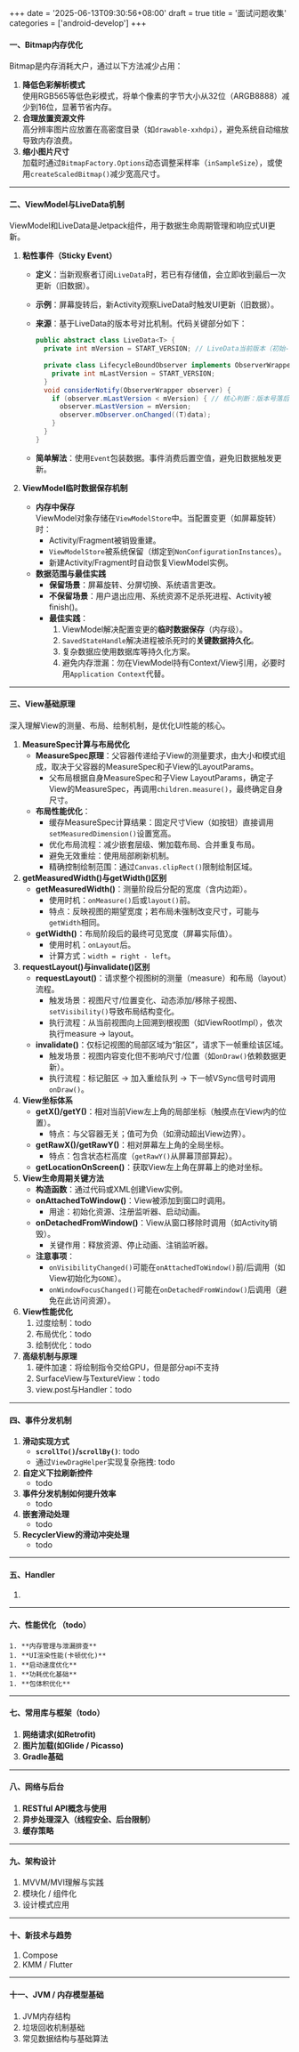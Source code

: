 +++
date = '2025-06-13T09:30:56+08:00'
draft = true
title = '面试问题收集'
categories = ['android-develop']
+++

#### 一、Bitmap内存优化  
Bitmap是内存消耗大户，通过以下方法减少占用：  
1. **降低色彩解析模式**  
   使用RGB565等低色彩模式，将单个像素的字节大小从32位（ARGB8888）减少到16位，显著节省内存。
2. **合理放置资源文件**  
   高分辨率图片应放置在高密度目录（如`drawable-xxhdpi`），避免系统自动缩放导致内存浪费。
3. **缩小图片尺寸**  
   加载时通过`BitmapFactory.Options`动态调整采样率（`inSampleSize`），或使用`createScaledBitmap()`减少宽高尺寸。

---

#### 二、ViewModel与LiveData机制  
ViewModel和LiveData是Jetpack组件，用于数据生命周期管理和响应式UI更新。

1. **粘性事件（Sticky Event）**  
   - **定义**：当新观察者订阅`LiveData`时，若已有存储值，会立即收到最后一次更新（旧数据）。  
   - **示例**：屏幕旋转后，新Activity观察LiveData时触发UI更新（旧数据）。  
   - **来源**：基于LiveData的版本号对比机制。代码关键部分如下：

     ```java
     public abstract class LiveData<T> {
       private int mVersion = START_VERSION; // LiveData当前版本（初始-1）
       
       private class LifecycleBoundObserver implements ObserverWrapper {
         private int mLastVersion = START_VERSION;
       }
       void considerNotify(ObserverWrapper observer) {
         if (observer.mLastVersion < mVersion) { // 核心判断：版本号落后才分发
           observer.mLastVersion = mVersion;
           observer.mObserver.onChanged((T)data);
         }
       }
     }
     ```
   - **简单解法**：使用`Event`包装数据。事件消费后置空值，避免旧数据触发更新。

2. **ViewModel临时数据保存机制**  
   - **内存中保存**  
     ViewModel对象存储在`ViewModelStore`中。当配置变更（如屏幕旋转）时：  
     - Activity/Fragment被销毁重建。  
     - `ViewModelStore`被系统保留（绑定到`NonConfigurationInstances`）。  
     - 新建Activity/Fragment时自动恢复ViewModel实例。  
   - **数据范围与最佳实践**  
     - **保留场景**：屏幕旋转、分屏切换、系统语言更改。  
     - **不保留场景**：用户退出应用、系统资源不足杀死进程、Activity被finish()。  
     - **最佳实践**：  
       1. ViewModel解决配置变更的**临时数据保存**（内存级）。  
       2. `SavedStateHandle`解决进程被杀死时的**关键数据持久化**。  
       3. 复杂数据应使用数据库等持久化方案。  
       4. 避免内存泄漏：勿在ViewModel持有Context/View引用，必要时用`Application Context`代替。

---

#### 三、View基础原理  
深入理解View的测量、布局、绘制机制，是优化UI性能的核心。

1. **MeasureSpec计算与布局优化**  
   - **MeasureSpec原理**：父容器传递给子View的测量要求，由大小和模式组成，取决于父容器的MeasureSpec和子View的LayoutParams。  
     - 父布局根据自身MeasureSpec和子View LayoutParams，确定子View的MeasureSpec，再调用`children.measure()`，最终确定自身尺寸。  
   - **布局性能优化**：  
     - 缓存MeasureSpec计算结果：固定尺寸View（如按钮）直接调用`setMeasuredDimension()`设置宽高。  
     - 优化布局流程：减少嵌套层级、懒加载布局、合并重复布局。  
     - 避免无效重绘：使用局部刷新机制。  
     - 精确控制绘制范围：通过`Canvas.clipRect()`限制绘制区域。
2. **getMeasuredWidth()与getWidth()区别**  
   - **getMeasuredWidth()**：测量阶段后分配的宽度（含内边距）。  
     - 使用时机：`onMeasure()`后或`layout()`前。  
     - 特点：反映视图的期望宽度；若布局未强制改变尺寸，可能与`getWidth`相同。  
   - **getWidth()**：布局阶段后的最终可见宽度（屏幕实际值）。  
     - 使用时机：`onLayout`后。  
     - 计算方式：`width = right - left`。
3. **requestLayout()与invalidate()区别**  
   - **requestLayout()**：请求整个视图树的测量（measure）和布局（layout）流程。  
     - 触发场景：视图尺寸/位置变化、动态添加/移除子视图、`setVisibility()`导致布局结构变化。  
     - 执行流程：从当前视图向上回溯到根视图（如ViewRootImpl），依次执行measure → layout。  
   - **invalidate()**：仅标记视图的局部区域为“脏区”，请求下一帧重绘该区域。  
     - 触发场景：视图内容变化但不影响尺寸/位置（如`onDraw()`依赖数据更新）。  
     - 执行流程：标记脏区 → 加入重绘队列 → 下一帧VSync信号时调用`onDraw()`。
4. **View坐标体系**  
   - **getX()/getY()**：相对当前View左上角的局部坐标（触摸点在View内的位置）。  
     - 特点：与父容器无关；值可为负（如滑动超出View边界）。  
   - **getRawX()/getRawY()**：相对屏幕左上角的全局坐标。  
     - 特点：包含状态栏高度（`getRawY()`从屏幕顶部算起）。  
   - **getLocationOnScreen()**：获取View左上角在屏幕上的绝对坐标。
5. **View生命周期关键方法**  
   - **构造函数**：通过代码或XML创建View实例。  
   - **onAttachedToWindow()**：View被添加到窗口时调用。  
     - 用途：初始化资源、注册监听器、启动动画。  
   - **onDetachedFromWindow()**：View从窗口移除时调用（如Activity销毁）。  
     - 关键作用：释放资源、停止动画、注销监听器。  
   - **注意事项**：  
     - `onVisibilityChanged()`可能在`onAttachedToWindow()`前/后调用（如View初始化为`GONE`）。  
     - `onWindowFocusChanged()`可能在`onDetachedFromWindow()`后调用（避免在此访问资源）。
6. **View性能优化**
   1. 过度绘制：todo
   2. 布局优化：todo
   3. 绘制优化：todo
7. **高级机制与原理**
   1. 硬件加速：将绘制指令交给GPU，但是部分api不支持
   2. SurfaceView与TextureView：todo
   3. view.post与Handler：todo


---

#### 四、事件分发机制

1. **滑动实现方式**
   * **`scrollTo()`/`scrollBy()`**: todo
   * 通过`ViewDragHelper`实现复杂拖拽: todo
2. **自定义下拉刷新控件**
   * todo
3. **事件分发机制如何提升效率**
   * todo
4. **嵌套滑动处理**
   * todo
5. **RecyclerView的滑动冲突处理**
   * todo

---

#### 五、Handler

1. 

---

#### 六、性能优化 （todo）

	1. **内存管理与泄漏排查**
	1. **UI渲染性能(卡顿优化)**
	1. **启动速度优化**
	1. **功耗优化基础**
	1. **包体积优化**

---

#### 七、常用库与框架（todo）

1. **网络请求(如Retrofit)**
2. **图片加载(如Glide / Picasso)**
3. **Gradle基础**

---

#### 八、网络与后台

1. **RESTful API概念与使用**
2. **异步处理深入（线程安全、后台限制）**
3. **缓存策略**

---

#### 九、架构设计

1. MVVM/MVI理解与实践
2. 模块化 / 组件化
3. 设计模式应用

---

#### 十、新技术与趋势

1. Compose
2. KMM / Flutter

---

#### 十一、JVM / 内存模型基础

1. JVM内存结构
2. 垃圾回收机制基础
3. 常见数据结构与基础算法

